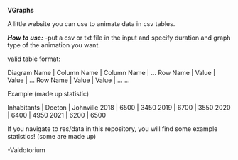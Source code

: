 **VGraphs**

A little website you can use to animate data in csv tables.

***How to use:***
-put a csv or txt file in the input and specify duration and graph type of the animation you want.

valid table format:

Diagram Name | Column Name | Column Name | ...
Row Name     | Value       | Value       | ...
Row Name     | Value       | Value       | ...
...

Example (made up statistic)

Inhabitants | Doeton | Johnville
2018        | 6500   | 3450
2019        | 6700   | 3550
2020        | 6400   | 4950
2021        | 6200   | 6500

If you navigate to res/data in this repository, you will find some example statistics! (some are made up)

-Valdotorium
